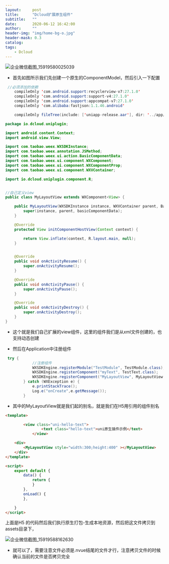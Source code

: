 ```yaml
---
layout:     post
title:      "Dcloud扩展原生组件"
subtitle:   ""
date:       2020-06-12 16:42:00
author:     ""
header-img: "img/home-bg-o.jpg"
header-mask: 0.3
catalog:
tags:
    - Dcloud
---
```







![企业微信截图_15919580025039](http://tva1.sinaimg.cn/large/9f723435ly1gfporpu8nnj20au079dfu.jpg)

- 首先如图所示我们先创建一个原生的ComponentModel，然后引入一下配置


```java
 //必须添加的依赖
    compileOnly 'com.android.support:recyclerview-v7:27.1.0'
    compileOnly 'com.android.support:support-v4:27.1.0'
    compileOnly 'com.android.support:appcompat-v7:27.1.0'
    compileOnly 'com.alibaba:fastjson:1.1.46.android'

    compileOnly fileTree(include: ['uniapp-release.aar'], dir: '../app/libs')
```

```java
package io.dcloud.uniplugin;

import android.content.Context;
import android.view.View;

import com.taobao.weex.WXSDKInstance;
import com.taobao.weex.annotation.JSMethod;
import com.taobao.weex.ui.action.BasicComponentData;
import com.taobao.weex.ui.component.WXComponent;
import com.taobao.weex.ui.component.WXComponentProp;
import com.taobao.weex.ui.component.WXVContainer;

import io.dcloud.uniplugin.component.R;


//自己定义view
public class MyLayoutView extends WXComponent<View> {

    public MyLayoutView(WXSDKInstance instance, WXVContainer parent, BasicComponentData basicComponentData) {
        super(instance, parent, basicComponentData);
    }

    @Override
    protected View initComponentHostView(Context context) {

        return View.inflate(context, R.layout.main, null);
    }


    @Override
    public void onActivityResume() {
        super.onActivityResume();
    }

    @Override
    public void onActivityPause() {
        super.onActivityPause();
    }

    @Override
    public void onActivityDestroy() {
        super.onActivityDestroy();
    }
}

```

- 这个就是我们自己扩展的view组件，这里的组件我们是从xml文件创建的，也支持动态创建

- 然后在Application中注册组件

```java
 try {
            //注册组件
            WXSDKEngine.registerModule("TestModule", TestModule.class);
            WXSDKEngine.registerComponent("myText", TestText.class);
            WXSDKEngine.registerComponent("MyLayoutView", MyLayoutView.class);
        } catch (WXException e) {
            e.printStackTrace();
            Log.e("onCreate",e.getMessage());
        }
```

- 其中的MyLayoutView就是我们起的别名，就是我们在H5用引用的组件别名



```html
<template>

		<view class="uni-hello-text">
				<text class="hello-text">uni原生插件示例</text>
			</view>

	<div>
		<MyLayoutView style="width:300;height:400" ></MyLayoutView>
	</div>
</template>

<script>
    export default {
        data() {
            return {
            }
        },
        onLoad() {
        },

    }
</script>
```

上面是H5 的代码然后我们执行原生打包-生成本地资源，然后把这文件拷贝到assets目录下，

![企业微信截图_15919588162630](http://tva3.sinaimg.cn/large/9f723435gy1gfpp6g06spj208i03yglg.jpg)


- 就可以了，需要注意文件必须是.nvue结尾的文件才行，注意拷贝文件的时候确认当前的文件是否拷贝完全


